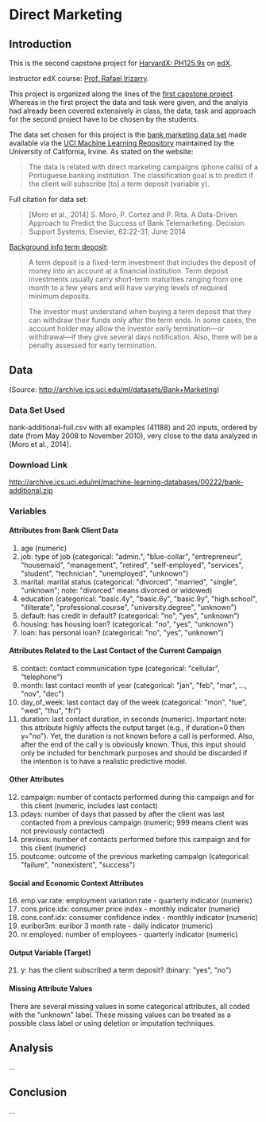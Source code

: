 # Direct Marketing

## Introduction

This is the second capstone project for 
[HarvardX: PH125.9x](https://www.edx.org/professional-certificate/harvardx-data-science) 
on [edX](https://www.edx.org).

Instructor edX course: [Prof. Rafael Irizarry](https://www.hsph.harvard.edu/rafael-irizarry/).

This project is organized along the lines of the 
[first capstone project](https://github.com/jmeydam/movielens). 
Whereas in the first project the data and task were given, and the analyis had 
already been covered extensively in class, the data, task and approach for the 
second project have to be chosen by the students.

The data set chosen for this project is the 
[bank marketing data set](http://archive.ics.uci.edu/ml/datasets/Bank+Marketing) 
made available via the [UCI Machine Learning Repository](http://archive.ics.uci.edu/ml) 
maintained by the University of California, Irvine. As stated on the website:

> The data is related with direct marketing campaigns (phone calls) of a Portuguese banking institution. The classification goal is to predict if the client will subscribe [to] a term deposit (variable y).

Full citation for data set: 

> [Moro et al., 2014] S. Moro, P. Cortez and P. Rita. A Data-Driven Approach to Predict the Success of Bank Telemarketing. Decision Support Systems, Elsevier, 62:22-31, June 2014

[Background info term deposit](https://www.investopedia.com/terms/t/termdeposit.asp):

> A term deposit is a fixed-term investment that includes the deposit of money into an account at a financial institution. Term deposit investments usually carry short-term maturities ranging from one month to a few years and will have varying levels of required minimum deposits.
> 
> The investor must understand when buying a term deposit that they can withdraw their funds only after the term ends. In some cases, the account holder may allow the investor early termination—or withdrawal—if they give several days notification. Also, there will be a penalty assessed for early termination.


## Data

(Source: <http://archive.ics.uci.edu/ml/datasets/Bank+Marketing>)

### Data Set Used

bank-additional-full.csv with all examples (41188) and 20 inputs, ordered by date (from May 2008 to November 2010), very close to the data analyzed in [Moro et al., 2014].

### Download Link

<http://archive.ics.uci.edu/ml/machine-learning-databases/00222/bank-additional.zip>

### Variables

#### Attributes from Bank Client Data

1. age (numeric)
2. job: type of job (categorical: "admin.", "blue-collar", "entrepreneur", "housemaid", "management", "retired", "self-employed", "services", "student", "technician", "unemployed", "unknown")
3. marital: marital status (categorical: "divorced", "married", "single", "unknown"; note: "divorced" means divorced or widowed)
4. education (categorical: "basic.4y", "basic.6y", "basic.9y", "high.school", "illiterate", "professional.course", "university.degree", "unknown")
5. default: has credit in default? (categorical: "no", "yes", "unknown")
6. housing: has housing loan? (categorical: "no", "yes", "unknown")
7. loan: has personal loan? (categorical: "no", "yes", "unknown")

#### Attributes Related to the Last Contact of the Current Campaign

8. contact: contact communication type (categorical: "cellular", "telephone") 
9. month: last contact month of year (categorical: "jan", "feb", "mar", ..., "nov", "dec")
10. day_of_week: last contact day of the week (categorical: "mon", "tue", "wed", "thu", "fri")
11. duration: last contact duration, in seconds (numeric). Important note:  this attribute highly affects the output target (e.g., if duration=0 then y="no"). Yet, the duration is not known before a call is performed. Also, after the end of the call y is obviously known. Thus, this input should only be included for benchmark purposes and should be discarded if the intention is to have a realistic predictive model.

#### Other Attributes

12. campaign: number of contacts performed during this campaign and for this client (numeric, includes last contact)
13. pdays: number of days that passed by after the client was last contacted from a previous campaign (numeric; 999 means client was not previously contacted)
14. previous: number of contacts performed before this campaign and for this client (numeric)
15. poutcome: outcome of the previous marketing campaign (categorical: "failure", "nonexistent", "success")

#### Social and Economic Context Attributes

16. emp.var.rate: employment variation rate - quarterly indicator (numeric)
17. cons.price.idx: consumer price index - monthly indicator (numeric)     
18. cons.conf.idx: consumer confidence index - monthly indicator (numeric)     
19. euribor3m: euribor 3 month rate - daily indicator (numeric)
20. nr.employed: number of employees - quarterly indicator (numeric)

#### Output Variable (Target)

21. y: has the client subscribed a term deposit? (binary: "yes", "no")

#### Missing Attribute Values

There are several missing values in some categorical attributes, all coded with the "unknown" label. These missing values can be treated as a possible class label or using deletion or imputation techniques. 


## Analysis

... 


## Conclusion

... 
